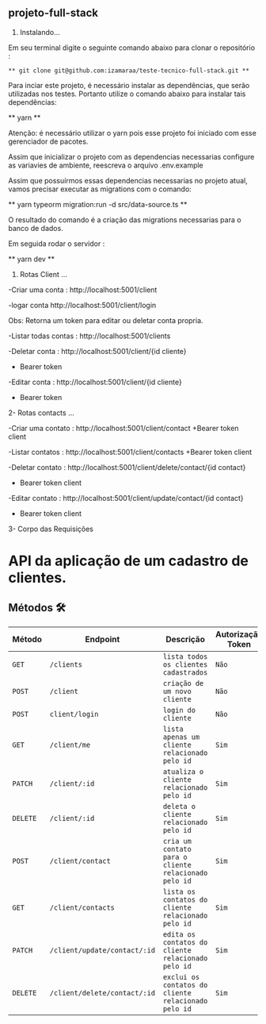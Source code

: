 ## projeto-full-stack

1. Instalando...

Em seu terminal digite o seguinte comando abaixo para clonar o repositório :

    ** git clone git@github.com:izamaraa/teste-tecnico-full-stack.git **

Para inciar este projeto, é necessário instalar as dependências, que serão utilizadas nos testes. Portanto utilize o comando abaixo para instalar tais dependências:

   ** yarn **

Atenção: é necessário utilizar o yarn pois esse projeto foi iniciado com esse gerenciador de pacotes.

Assim que inicializar o projeto com as dependencias necessarias configure as variavies de ambiente, reescreva o arquivo .env.example

Assim que possuírmos essas dependencias necessarias no projeto atual, vamos precisar executar as migrations com o comando:

   ** yarn typeorm migration:run -d src/data-source.ts **

O resultado do comando é a criação das migrations necessarias para o banco de dados.

Em seguida rodar o servidor :

   ** yarn dev **



1. Rotas Client ...

-Criar uma conta :
http://localhost:5001/client

-logar conta
http://localhost:5001/client/login

Obs: Retorna um token para editar ou deletar conta propria.

-Listar todas contas :
http://localhost:5001/clients

-Deletar conta :
http://localhost:5001/client/{id cliente}

- Bearer token

-Editar conta :
http://localhost:5001/client/{id cliente}

- Bearer token

2- Rotas contacts ...

-Criar uma contato :
http://localhost:5001/client/contact
+Bearer token client

-Listar contatos :
http://localhost:5001/client/contacts
+Bearer token client

-Deletar contato :
http://localhost:5001/client/delete/contact/{id contact}

- Bearer token client

-Editar contato :
http://localhost:5001/client/update/contact/{id contact}

- Bearer token client

3- Corpo das Requisições

# API da aplicação de um cadastro de clientes.

## Métodos 🛠️

| Método   | Endpoint                     | Descrição                                            | Autorização Token |
| -------- | ---------------------------- | ---------------------------------------------------- | ----------------- |
| `GET`    | `/clients`                   | `lista todos os clientes cadastrados`                | `Não`             |
| `POST`   | `/client`                    | `criação de um novo cliente`                         | `Não`             |
| `POST`   | `client/login`               | `login do cliente`                                   | `Não`             |
| `GET`    | `/client/me`                 | `lista apenas um cliente relacionado pelo id`        | `Sim`             |
| `PATCH`  | `/client/:id`                | `atualiza o cliente relacionado pelo id`             | `Sim`             |
| `DELETE` | `/client/:id`                | `deleta o cliente relacionado pelo id`               | `Sim`             |
| `POST`   | `/client/contact`            | `cria um contato para o cliente relacionado pelo id` | `Sim`             |
| `GET`    | `/client/contacts`           | `lista os contatos do cliente relacionado pelo id`   | `Sim`             |
| `PATCH`  | `/client/update/contact/:id` | `edita os contatos do cliente relacionado pelo id`   | `Sim`             |
| `DELETE` | `/client/delete/contact/:id` | `exclui os contatos do cliente relacionado pelo id`  | `Sim`             |
